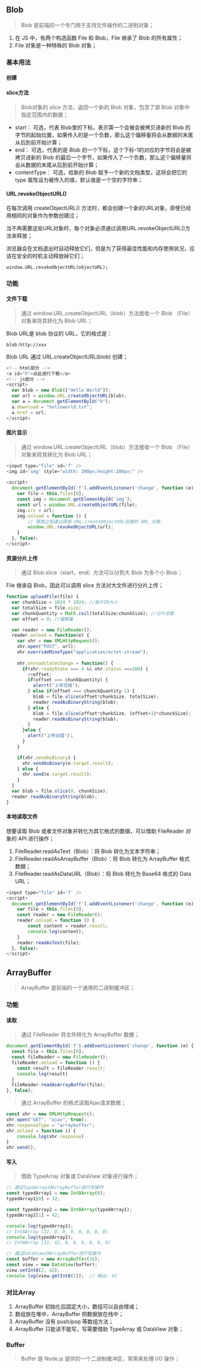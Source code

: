 ## Blob

> Blob 是前端的一个专门用于支持文件操作的二进制对象；

1. 在 JS 中，有两个构造函数 File 和 Blob，File 继承了 Blob 的所有属性；
2. File 对象是一种特殊的 Blob 对象；

### 基本用法

#### 创建

#### slice方法

> Blob对象的 slice 方法，返回一个新的 Blob 对象，包含了源 Blob 对象中指定范围内的数据；

- start： 可选，代表 Blob里的下标，表示第一个会被会被拷贝进新的 Blob 的字节的起始位置，如果传入的是一个负数，那么这个偏移量将会从数据的末尾从后到前开始计算；
- end： 可选，代表的是 Blob 的一个下标，这个下标-1的对应的字节将会是被拷贝进新的 Blob 的最后一个字节，如果传入了一个负数，那么这个偏移量将会从数据的末尾从后到前开始计算；
- contentType： 可选，给新的 Blob 赋予一个新的文档类型，这将会把它的 type 属性设为被传入的值，默认值是一个空的字符串；

#### URL.revokeObjectURL()

在每次调用 createObjectURL() 方法时，都会创建一个新的URL对象，即使已经用相同的对象作为参数创建过；

当不再需要这些URL对象时，每个对象必须通过调用URL.revokeObjectURL()方法来释放；

浏览器会在文档退出时自动释放它们，但是为了获得最佳性能和内存使用状况，应该在安全的时机主动释放掉它们；

```
window.URL.revokeObjectURL(objectURL);
```

### 功能

#### 文件下载

> 通过 window.URL.createObjectURL（blob）方法接收一个 Blob （File）对象来将其转化为 Blob URL；

Blob URL是 blob 协议的 URL，它的格式是：

```
blob:http://xxx 
```

Blob URL 通过 URL.createObjectURL(blob) 创建；

```javascript
<!-- html部分 -->
<a id="h">点此进行下载</a>
<!-- js部分 -->
<script>
  var blob = new Blob(["Hello World"]);
  var url = window.URL.createObjectURL(blob);
  var a = document.getElementById("h");
  a.download = "helloworld.txt";
  a.href = url;
</script> 
```

#### 图片显示

> 通过 window.URL.createObjectURL（blob）方法接收一个 Blob （File）对象来将其转化为 Blob URL；

```javascript
<input type="file" id='f' />
<img id='img' style="width: 200px;height:200px;" />
  
<script>
  document.getElementById('f').addEventListener('change', function (e) {
    var file = this.files[0];
    const img = document.getElementById('img');
    const url = window.URL.createObjectURL(file);
    img.src = url;
    img.onload = function () {
        // 释放之前通过调用 URL.createObjectURL创建的 URL 对象
        window.URL.revokeObjectURL(url);
    }
  }, false);
</script>
```

#### 资源分片上传

> 通过 Blob.slice（start，end）方法可以分割大 Blob 为多个小 Blob；

File 继承自 Blob，因此可以调用 slice 方法对大文件进行分片上传；

```javascript
function uploadFile(file) {
  var chunkSize = 1024 * 1024; //每片1M大小
  var totalSize = file.size;
  var chunkQuantity = Math.ceil(totalSize/chunkSize); //分片总数
  var offset = 0; //偏移量

  var reader = new FileReader();
  reader.onload = function(e) {
    var xhr = new XMLHttpRequest();
    xhr.open("POST", url);
    xhr.overrideMineType("application/octet-stream");
    
    xhr.onreadstatechange = function() {
      if(xhr.readyState === 4 && xhr.status ===200) {
        ++offset;
        if(offset === chunkQuantity) {
          alerrt("上传完成");
        } else if(offset === chunckQuantity-1) {
          blob = file.slice(offset*chunkSize, totalSize);
          reader.readAsBinaryString(blob);
        } else {
          blob = file.slice(offset*chunkSize, (offset+1)*chunckSize);
          reader.readAsBinaryString(blob);
        }
      }else {
        alert("上传出错")；
      }
    }

    if(xhr.sendAsBinary) {
      xhr.sendAsBinary(e.target.result);
    } else {
      xhr.send(e.target.result);
    }
  }
  var blob = file.slice(0, chunkSize);
  reader.readAsBinaryString(blob);
}
```

#### 本地读取文件

想要读取 Blob 或者文件对象并转化为其它格式的数据，可以借助 FileReader 对象的 API 进行操作；

1. FileReader.readAsText（Blob）：将 Blob 转化为文本字符串；
2. FileReader.readAsArrayBuffer（Blob）：将 Blob 转化为 ArrayBuffer 格式数据；
3. FileReader.readAsDataURL（Blob）：将 Blob 转化为 Base64 格式的 Data URL；

```javascript
<input type="file" id='f' />
<script>
  document.getElementById('f').addEventListener('change', function (e) {
    var file = this.files[0];
    const reader = new FileReader();
    reader.onload = function () {
        const content = reader.result;
        console.log(content);
    }
    reader.readAsText(file);
  }, false);
</script>
```

## ArrayBuffer

> ArrayBuffer 是前端的一个通用的二进制缓冲区；

### 功能

#### 读取

> 通过 FileReader 将文件转化为 ArrayBuffer 数据；

```javascript
document.getElementById('f').addEventListener('change', function (e) {
  const file = this.files[0];
  const fileReader = new FileReader();
  fileReader.onload = function () {
    const result = fileReader.result;
    console.log(result)
  }
  fileReader.readAsArrayBuffer(file);
}, false);
```

> 通过 ArrayBuffer 的格式读取Ajax请求数据；

```javascript
const xhr = new XMLHttpRequest();
xhr.open("GET", "ajax", true);
xhr.responseType = "arraybuffer";
xhr.onload = function () {
    console.log(xhr.response)
}
xhr.send();
```

#### 写入

> 借助 TypeArray 对象或 DataView 对象进行操作；

```javascript
// 通过TypeArray对ArrayBuffer进行写操作
const typedArray1 = new Int8Array(8);
typedArray1[0] = 32;

const typedArray2 = new Int8Array(typedArray1);
typedArray2[1] = 42;

console.log(typedArray1); 
// Int8Array [32, 0, 0, 0, 0, 0, 0, 0]
console.log(typedArray2); 
// Int8Array [32, 42, 0, 0, 0, 0, 0, 0]

// 通过DataView对ArrayBuffer进行写操作
const buffer = new ArrayBuffer(16);
const view = new DataView(buffer);
view.setInt8(2, 42);
console.log(view.getInt8(2));  // 输出: 42
```

### 对比Array

1. ArrayBuffer 初始化后固定大小，数组可以自由增减；
2. 数组放在堆中，ArrayBuffer  把数据放在栈中；
3. ArrayBuffer 没有 push/pop 等数组方法；
4. ArrayBuffer 只能读不能写，写需要借助 TypeArray 或 DataView 对象；

### Buffer

> Buffer 是 Node.js 提供的一个二进制缓冲区，常用来处理 I/O 操作；

